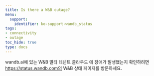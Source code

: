 ```yaml
---
title: Is there a W&B outage?
menu:
  support:
    identifier: ko-support-wandb_status
tags:
- connectivity
- outage
toc_hide: true
type: docs
---
```


wandb.ai에 있는 W&B 멀티 테넌트 클라우드 에 장애가 발생했는지 확인하려면 https://status.wandb.com의 W&B 상태 페이지를 방문하세요.

